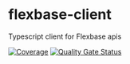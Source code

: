 # flexbase-client

Typescript client for Flexbase apis

[![Coverage](https://sonarcloud.io/api/project_badges/measure?project=flexbase-eng_flexbase-client&metric=coverage)](https://sonarcloud.io/summary/new_code?id=flexbase-eng_flexbase-client) [![Quality Gate Status](https://sonarcloud.io/api/project_badges/measure?project=flexbase-eng_flexbase-client&metric=alert_status)](https://sonarcloud.io/summary/new_code?id=flexbase-eng_flexbase-client)

